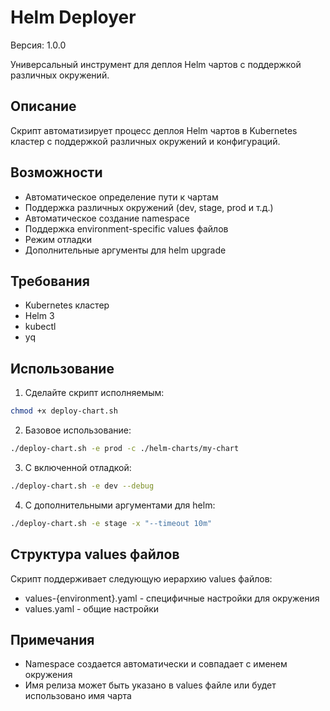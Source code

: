 # Helm Deployer

Версия: 1.0.0

Универсальный инструмент для деплоя Helm чартов с поддержкой различных окружений.

## Описание
Скрипт автоматизирует процесс деплоя Helm чартов в Kubernetes кластер с поддержкой различных окружений и конфигураций.

## Возможности
- Автоматическое определение пути к чартам
- Поддержка различных окружений (dev, stage, prod и т.д.)
- Автоматическое создание namespace
- Поддержка environment-specific values файлов
- Режим отладки
- Дополнительные аргументы для helm upgrade

## Требования
- Kubernetes кластер
- Helm 3
- kubectl
- yq

## Использование
1. Сделайте скрипт исполняемым:
```bash
chmod +x deploy-chart.sh
```

2. Базовое использование:
```bash
./deploy-chart.sh -e prod -c ./helm-charts/my-chart
```

3. С включенной отладкой:
```bash
./deploy-chart.sh -e dev --debug
```

4. С дополнительными аргументами для helm:
```bash
./deploy-chart.sh -e stage -x "--timeout 10m"
```

## Структура values файлов
Скрипт поддерживает следующую иерархию values файлов:
- values-{environment}.yaml - специфичные настройки для окружения
- values.yaml - общие настройки

## Примечания
- Namespace создается автоматически и совпадает с именем окружения
- Имя релиза может быть указано в values файле или будет использовано имя чарта